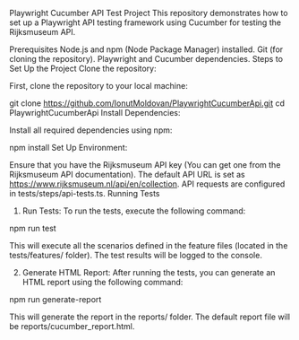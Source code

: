 Playwright Cucumber API Test Project
This repository demonstrates how to set up a Playwright API testing framework using Cucumber for testing the Rijksmuseum API.

Prerequisites
Node.js and npm (Node Package Manager) installed.
Git (for cloning the repository).
Playwright and Cucumber dependencies.
Steps to Set Up the Project
Clone the repository:

First, clone the repository to your local machine:

git clone https://github.com/IonutMoldovan/PlaywrightCucumberApi.git
cd PlaywrightCucumberApi
Install Dependencies:

Install all required dependencies using npm:

npm install
Set Up Environment:

Ensure that you have the Rijksmuseum API key (You can get one from the Rijksmuseum API documentation).
The default API URL is set as https://www.rijksmuseum.nl/api/en/collection.
API requests are configured in tests/steps/api-tests.ts.
Running Tests
1. Run Tests:
To run the tests, execute the following command:

npm run test

This will execute all the scenarios defined in the feature files (located in the tests/features/ folder). The test results will be logged to the console.

2. Generate HTML Report:
After running the tests, you can generate an HTML report using the following command:

npm run generate-report

This will generate the report in the reports/ folder. The default report file will be reports/cucumber_report.html.
